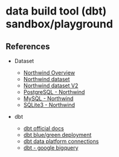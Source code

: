 # data build tool (dbt) sandbox/playground


## References
- Dataset
  - [Northwind Overview](https://docs.yugabyte.com/preview/sample-data/northwind/)
  - [Northwind dataset](https://github.com/neo4j-contrib/northwind-neo4j/tree/master)
  - [Northwind dataset V2](https://www.kaggle.com/datasets/cleveranjosqlik/csv-northwind-database)
  - [PostgreSQL - Northwind](https://github.com/pthom/northwind_psql)
  - [MySQL - Northwind](https://github.com/dalers/mywind)
  - [SQLite3 - Northwind](https://github.com/jpwhite3/northwind-SQLite3)

- dbt
  - [dbt official docs](https://docs.getdbt.com/docs/build/documentation)
  - [dbt blue/green deployment](https://discourse.getdbt.com/t/performing-a-blue-green-deploy-of-your-dbt-project-on-snowflake/1349)
  - [dbt data platform connections](https://docs.getdbt.com/docs/core/connect-data-platform/about-core-connections)
  - [dbt - google bigquery](https://docs.getdbt.com/docs/core/connect-data-platform/about-core-connections)
